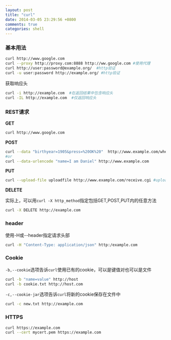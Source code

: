 ```yaml
---
layout: post
title: "curl"
date: 2014-03-05 23:29:56 +0800
comments: true
categories: shell
---
```


### 基本用法

```bash
curl http://www.google.com
curl --proxy http://proxy.com:8888 http://ww.google.com #使用代理
curl http://user:password@example.org/  #http验证
curl -u user:password http://example.org/ #http验证
```
获取响应头

```bash
curl -i http://example.com  #在返回结果中包含响应头 
curl -IL http://example.com  #仅返回响应头
```
<!--more-->

### REST请求

**GET**

```bash
curl http://www.google.com
```

**POST**

```bash
curl --data "birthyear=1905&press=%20OK%20"  http://www.example.com/when.cgi
#or
curl --data-urlencode "name=I am Daniel" http://www.example.com
```

**PUT**

```bash
curl --upload-file uploadfile http://www.example.com/receive.cgi #upload a file
```

**DELETE**

实际上，可以用`curl -X http_method`指定包括GET,POST,PUT内的任意方法

```bash
curl -X DELETE http://example.com
```

### header

使用-H或--header指定请求头部

```bash
curl -H "Content-Type: application/json" http:/example.com
```

### Cookie

`-b,--cookie`选项告诉`curl`使用已有的cookie，可以是键值对也可以是文件

```bash
curl -b "name=value" http://host
curl -b cookie.txt http://host.com
```

`-c,--cookie-jar`选项告诉`curl`将新的cookie保存在文件中

```bash
curl -c new.txt http://example.com
```

### HTTPS

```bash
curl https://example.com
curl --cert mycert.pem https://example.com
```
